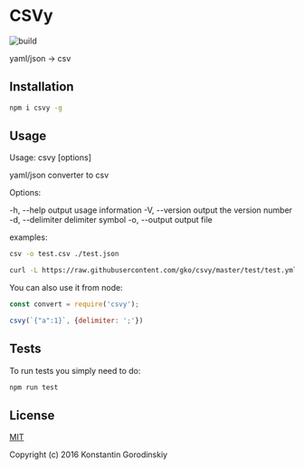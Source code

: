 # CSVy
![build](https://travis-ci.org/gko/csvy.svg?branch=master)

yaml/json → csv

## Installation

```bash
npm i csvy -g
```

## Usage

Usage: csvy [options]

yaml/json converter to csv

Options:

  -h, --help                   output usage information
  -V, --version                output the version number
  -d, --delimiter <delimiter>  delimiter symbol
  -o, --output <file>          output file

examples:
```bash
csv -o test.csv ./test.json
```

```bash
curl -L https://raw.githubusercontent.com/gko/csvy/master/test/test.yml | csvy
```

You can also use it from node:

```javascript
const convert = require('csvy');

csvy(`{"a":1}`, {delimiter: ';'})
```

## Tests

To run tests you simply need to do:
```bash
npm run test
```

## License

[MIT](http://opensource.org/licenses/MIT)

Copyright (c) 2016 Konstantin Gorodinskiy
